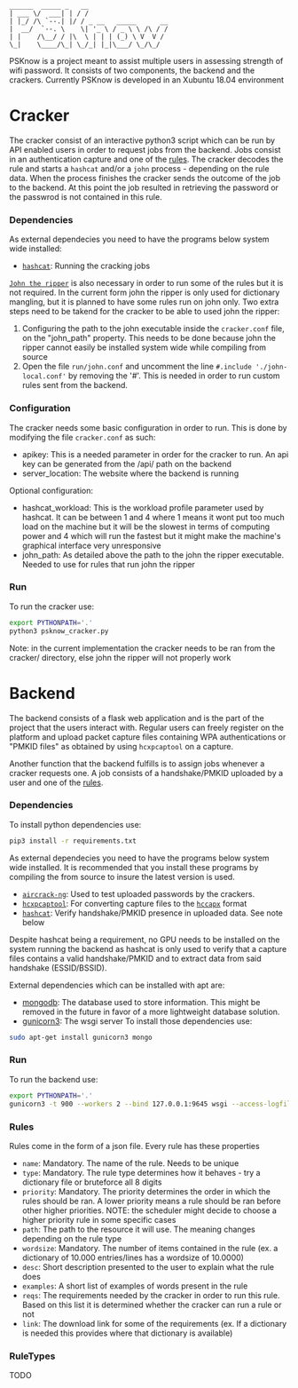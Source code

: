 ```
______  _____ _   __                    
| ___ \/  ___| | / /                    
| |_/ /\ `--.| |/ / _ __   _____      __
|  __/  `--. \    \| '_ \ / _ \ \ /\ / /
| |    /\__/ / |\  \ | | | (_) \ V  V / 
\_|    \____/\_| \_/_| |_|\___/ \_/\_/  

```

PSKnow is a project meant to assist multiple users in assessing strength of wifi password.
It consists of two components, the backend and the crackers.
Currently PSKnow is developed in an Xubuntu 18.04 environment

# Cracker


The cracker consist of an interactive python3 script which can be run by API enabled users in order to request
jobs from the backend. Jobs consist in an authentication capture and one of the [rules](README.md#rules). The
cracker decodes the rule and starts a `hashcat` and/or a `john` process - depending on the rule data. When the
process finishes the cracker sends the outcome of the job to the backend. At this point the job resulted in
retrieving the password or the passwrod is not contained in this rule.

### Dependencies


As external dependecies you need to have the programs below system wide installed:
* [`hashcat`](https://github.com/hashcat/hashcat): Running the cracking jobs


[`John the ripper`](https://github.com/magnumripper/JohnTheRipper) is also necessary in order to run some of the rules but it is not required. In the current form
john the ripper is only used for dictionary mangling, but it is planned to have some rules run on john only.
Two extra steps need to be takend for the cracker to be able to used john the ripper:
1) Configuring the path to the john executable inside the `cracker.conf` file, on the "john_path" property.
   This needs to be done because john the ripper cannot easily be installed system wide while compiling from source
2) Open the file `run/john.conf`  and uncomment the line `#.include './john-local.conf'` by removing the '#'. This
   is needed in order to run custom rules sent from the backend.

### Configuration


The cracker needs some basic configuration in order to run. This is done by modifying the file `cracker.conf` as such:
 * apikey: This is a needed parameter in order for the cracker to run. An api key can be generated from the /api/ path
           on the backend
 * server_location: The website where the backend is running

Optional configuration:
 * hashcat_workload: This is the workload profile parameter used by hashcat. It can be between 1 and 4 where 1 means
                     it wont put too much load on the machine but it will be the slowest in terms of computing power
                     and 4 which will run the fastest but it might make the machine's graphical interface very unresponsive
 * john_path: As detailed above the path to the john the ripper executable. Needed to use for rules that run john the ripper

### Run


To run the cracker use:
```bash
export PYTHONPATH='.'
python3 psknow_cracker.py
```
Note: in the current implementation the cracker needs to be ran from the cracker/ directory, else john the ripper will
      not properly work


# Backend


The backend consists of a flask web application and is the part of the project that the users interact with.
Regular users can freely register on the platform and upload packet capture files containing WPA authentications or
"PMKID files" as obtained by using `hcxpcaptool` on a capture.

Another function that the backend fulfills is to assign jobs whenever a cracker requests one. A job consists of a
handshake/PMKID uploaded by a user and one of the [rules](README.md#rules).

### Dependencies


To install python dependencies use:
```bash
pip3 install -r requirements.txt
```

As external dependecies you need to have the programs below system wide installed. It is recommended that you install
these programs by compiling the from source to insure the latest version is used.


* [`aircrack-ng`](https://github.com/aircrack-ng/aircrack-ng): Used to test uploaded passwords by the crackers.
* [`hcxpcaptool`](https://github.com/ZerBea/hcxtools): For converting capture files to the [`hccapx`](https://hashcat.net/wiki/doku.php?id=hccapx) format
* [`hashcat`](https://github.com/hashcat/hashcat):  Verify handshake/PMKID presence in uploaded data. See note below

Despite hashcat being a requirement, no GPU needs to be installed on the system running the backend as hashcat is only
used to verify that a capture files contains a valid handshake/PMKID and to extract data from said handshake (ESSID/BSSID).

External dependencies which can be installed with apt are:
 * [mongodb](https://www.mongodb.com/): The database used to store information. This might be removed in the future in favor of a more lightweight database solution.
 * [gunicorn3](https://gunicorn.org/): The wsgi server
To install those dependencies use:
```bash
sudo apt-get install gunicorn3 mongo

```

### Run

To run the backend use:
```bash
export PYTHONPATH='.'
gunicorn3 -t 900 --workers 2 --bind 127.0.0.1:9645 wsgi --access-logfile logs/access.log --error-logfile logs/errors.log -c gunicorn_config.py
```


### Rules

Rules come in the form of a json file. Every rule has these properties
 * `name`: Mandatory. The name of the rule. Needs to be unique
 * `type`: Mandatory. The rule type determines how it behaves - try a dictionary file or bruteforce all 8 digits
 * `priority`: Mandatory. The priority determines the order in which the rules should be ran. A lower priority means
               a rule should be ran before other higher priorities. NOTE: the scheduler might decide to choose a higher
               priority rule in some specific cases
 * `path`: The path to the resource it will use. The meaning changes depending on the rule type
 * `wordsize`: Mandatory. The number of items contained in the rule (ex. a dictionary of 10.000 entries/lines has a wordsize of 10.0000)
 * `desc`: Short description presented to the user to explain what the rule does
 * `examples`: A short list of examples of words present in the rule
 * `reqs`: The requirements needed by the cracker in order to run this rule. Based on this list it is determined whether the cracker can run a rule or not
 * `link`: The download link for some of the requirements (ex. If a dictionary is needed this provides where that dictionary is available)

### RuleTypes
TODO
